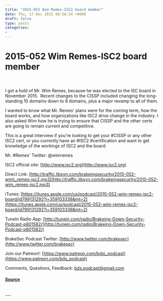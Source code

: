 ```yaml
---
title: "2015-052 Wim Remes-ISC2 board member"
date: Thu, 17 Dec 2015 04:56:34 +0000
draft: false
type: posts
categories: 
- 
---
```

# 2015-052 Wim Remes-ISC2 board member

<br/>

<br/>
I got a hold of Mr. Wim Remes, because he was elected to the ISC board in November 2015.  Recent changes to the CISSP included changing the long-standing 10 domains down to 8 domains, plus a major revamp to all of them.

I wanted to know what Mr. Remes' plans were for the coming term, how the board works, and how organizations like ISC2 drive change in the industry. I also asked Wim how he is trying to ensure that CISSP and the other certs are going to remain current and competitive.

This is a great interview if you're looking to get your #CISSP or any other ISC2 cert, or you currently have an #ISC2 #certification and want to get knowledge of the workings of ISC2 and the board.

Mr. #Remes' Twitter: @wimremes

ISC2 official site: [http://www.isc2.org](http://www.isc2.org)

Direct Link: [http://traffic.libsyn.com/brakeingsecurity/2015-052-wim\_remes-isc2.mp3](http://traffic.libsyn.com/brakeingsecurity/2015-052-wim_remes-isc2.mp3)

iTunes: [https://itunes.apple.com/us/podcast/2015-052-wim-remes-isc2-board/id799131292?i=359103338&mt=2](https://itunes.apple.com/us/podcast/2015-052-wim-remes-isc2-board/id799131292?i=359103338&mt=2)

TuneIn Radio App: [http://tunein.com/radio/Brakeing-Down-Security-Podcast-p801582/](http://tunein.com/radio/Brakeing-Down-Security-Podcast-p801582/)

BrakeSec Podcast Twitter: [http://www.twitter.com/brakesec](http://www.twitter.com/brakesec)

Join our Patreon!: [https://www.patreon.com/bds\_podcast](https://www.patreon.com/bds_podcast)

Comments, Questions, Feedback: [bds.podcast@gmail.com](mailto:bds.podcast@gmail.com)

#### [Source](http://brakeingsecurity.com/2015-050-wim-remes-isc2-board-member)

<br/>
---

